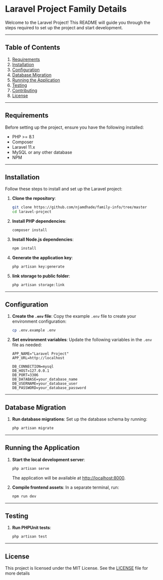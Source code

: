 
# Laravel Project Family Details

Welcome to the Laravel Project! This README will guide you through the steps required to set up the project and start development.

---

## Table of Contents

1. [Requirements](#requirements)
2. [Installation](#installation)
3. [Configuration](#configuration)
4. [Database Migration](#database-migration)
5. [Running the Application](#running-the-application)
6. [Testing](#testing)
7. [Contributing](#contributing)
8. [License](#license)

---

## Requirements

Before setting up the project, ensure you have the following installed:

- PHP >= 8.1
- Composer
- Laravel 11.x
- MySQL or any other database
- NPM

---

## Installation

Follow these steps to install and set up the Laravel project:

1. **Clone the repository**:
   ```bash
   git clone https://github.com/njamdhade/family-info/tree/master
   cd laravel-project
   ```

2. **Install PHP dependencies**:
   ```bash
   composer install
   ```

3. **Install Node.js dependencies**:
   ```bash
   npm install
   ```

4. **Generate the application key**:
   ```bash
   php artisan key:generate

   ```

5. **link storage to public folder**:
   ```bash
   php artisan storage:link
   ```
---

## Configuration

1. **Create the `.env` file**:
   Copy the example `.env` file to create your environment configuration:
   ```bash
   cp .env.example .env
   ```

2. **Set environment variables**:
   Update the following variables in the `.env` file as needed:
   ```env
   APP_NAME="Laravel Project"
   APP_URL=http://localhost

   DB_CONNECTION=mysql
   DB_HOST=127.0.0.1
   DB_PORT=3306
   DB_DATABASE=your_database_name
   DB_USERNAME=your_database_user
   DB_PASSWORD=your_database_password
   ```

---

## Database Migration

1. **Run database migrations**:
   Set up the database schema by running:
   ```bash
   php artisan migrate
   ```
---

## Running the Application

1. **Start the local development server**:
   ```bash
   php artisan serve
   ```
   The application will be available at [http://localhost:8000](http://localhost:8000).

2. **Compile frontend assets**:
   In a separate terminal, run:
   ```bash
   npm run dev
   ```

---

## Testing

1. **Run PHPUnit tests**:
   ```bash
   php artisan test
   ``` 
--- 
## License

This project is licensed under the MIT License. See the [LICENSE](LICENSE) file for more details
